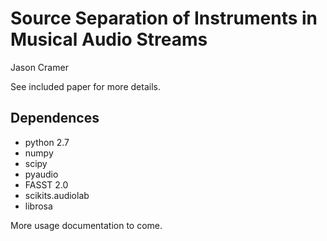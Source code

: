 Source Separation of Instruments in Musical Audio Streams
============================================================
Jason Cramer

See included paper for more details.

Dependences
-----------
* python 2.7
* numpy
* scipy
* pyaudio
* FASST 2.0
* scikits.audiolab
* librosa

More usage documentation to come.

